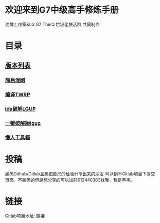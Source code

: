 # 欢迎来到G7中级高手修炼手册
油牌工作室&LG G7 ThinQ 垃圾佬快活群 共同制作
# 
# 目录
## [版本列表](vb.md)
### [简易混刷](mix.md)
### [编译TWRP](twrpboot.md)
### [ida破解LGUP](ida.md)
### [一键破解版lgup](setdev.md)
### [懒人工具箱](https://github.com/ElisaMin/LG-G7-BOX.md)
### [](.md)

# 投稿
熟悉Github/Gitlab且想把自己的经验分享出来的朋友 可以到本Gitlab项目下提交页面。不熟悉的但是想分享的可以加群613440383找我，我是黑字。
 <br />
 
# 链接
Gitlab项目地址: [链接](https://gitlab.com/ElisaMin/v40.lge.fun)
